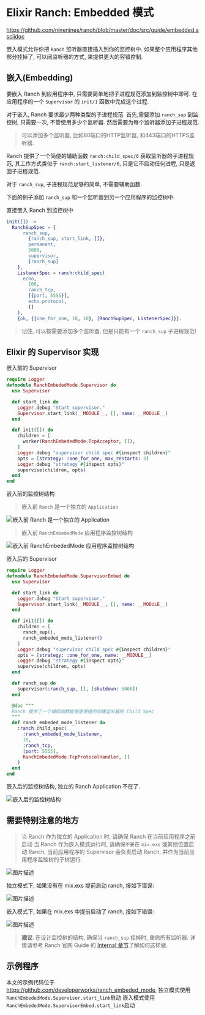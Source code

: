 # Elixir Ranch: Embedded 模式

https://github.com/ninenines/ranch/blob/master/doc/src/guide/embedded.asciidoc

嵌入模式允许你把 `Ranch` 监听器直接插入到你的监控树中. 如果整个应用程序其他部分挂掉了, 可以闭监听器的方式, 来提供更大的容错控制.

## 嵌入(Embedding)

要嵌入 Ranch 到应用程序中, 只需要简单地把子进程规范添加到监控树中即可. 在应用程序的一个 `Supervisor` 的 `init/1` 函数中完成这个过程.

对于嵌入, Ranch 要求最少两种类型的子进程规范. 首先,需要添加 `ranch_sup` 到监控树, 只需要一次, 不管使用多少个监听器. 然后需要为每个监听器添加子进程规范.

> 可以添加多个监听器, 比如80端口的HTTP监听器, 和443端口的HTTPS监听器.

Ranch 提供了一个简便的辅助函数 `ranch:child_spec/6` 获取监听器的子进程规范, 其工作方式类似于 `ranch:start_listener/6`, 只是它不启动任何进程, 只是返回子进程规范.

对于 `ranch_sup`, 子进程规范足够的简单, 不需要辅助函数.

下面的例子添加 `ranch_sup` 和一个监听器到另一个应用程序的监控树中.

直接嵌入 Ranch 到监控树中

```erlang
init([]) ->
  RanchSupSpec = {
      ranch_sup,
        {ranch_sup, start_link, []},
        permanent,
        5000,
        supervisor,
        [ranch_sup]
    },
    ListenerSpec = ranch:child_spec(
      echo,
        100,
        ranch_tcp,
        [{port, 5555}],
        echo_protocol,
        []
    ),
    {ok, {{one_for_one, 10, 10}, [RanchSupSpec, ListenerSpec]}}.
```

> 记住, 可以按需要添加多个监听器, 但是只能有一个 `ranch_sup` 子进程规范!

## Elixir 的 Supervisor 实现

嵌入前的 Supervisor

```elixir
require Logger
defmodule RanchEmbededMode.Supervisor do
  use Supervisor

  def start_link do
    Logger.debug "Start supervisor."
    Supervisor.start_link(__MODULE__, [], name: __MODULE__)
  end

  def init([]) do
    children = [
      worker(RanchEmbededMode.TcpAcceptor, []),
    ]
    Logger.debug "supervisor child spec #{inspect children}"
    opts = [strategy: :one_for_one, max_restarts: 3]
    Logger.debug "strategy #{inspect opts}"
    supervise(children, opts)
  end
end
```

嵌入前的监控树结构

> 嵌入前 `Ranch` 是一个独立的 `Application`

![嵌入前 Ranch 是一个独立的 Application][1]

> 嵌入前 `RanchEmbededMode` 应用程序监控树结构

![嵌入前 RanchEmbededMode 应用程序监控树结构][2]

嵌入后的 Supervisor

```elixir
require Logger
defmodule RanchEmbededMode.SupervisorEmbed do
  use Supervisor

  def start_link do
    Logger.debug "Start supervisor."
    Supervisor.start_link(__MODULE__, [], name: __MODULE__)
  end

  def init([]) do
    children = [
      ranch_sup(),
      ranch_embeded_mode_listener()
    ]
    Logger.debug "supervisor child spec #{inspect children}"
    opts = [strategy: :one_for_one, name: __MODULE__]
    Logger.debug "strategy #{inspect opts}"
    supervise(children, opts)
  end

  def ranch_sup do
    supervisor(:ranch_sup, [], [shutdown: 5000])
  end

  @doc """
  Ranch 提供了一个辅助函数能够更便捷的创建监听器的 Child Spec
  """
  def ranch_embeded_mode_listener do
    :ranch.child_spec(
      :ranch_embeded_mode_listener,
      10,
      :ranch_tcp,
      [port: 5555],
      RanchEmbededMode.TcpProtocolHandler, []
    )
  end
end
```

嵌入后的监控树结构, 独立的 Ranch Application 不在了.

![嵌入后的监控树结构][3]

## 需要特别注意的地方

> 当 Ranch 作为独立的 Application 时, 请确保 Ranch 在当前应用程序之前启动
> 当 Ranch 作为嵌入模式运行时, 请确保`不要`在 `mix.exs` 或其他位置启动 Ranch, 当前应用程序的 Supervisor 会负责启动 Ranch, 并作为当前应用程序监控树的子树运行.

![图片描述][4]

独立模式下, 如果没有在 mix.exs 提前启动 ranch, 报如下错误:

![图片描述][5]

嵌入模式下, 如果在 mix.exs 中提前启动了 ranch, 报如下错误:

![图片描述][6]

> **建议**:
> 在设计监控树的结构, 确保当 `ranch_sup` 挂掉时, 重启所有监听器. 详情请参考 Ranch 官网 Guide 的 [Internal 章节](https://github.com/ninenines/ranch/blob/master/doc/src/guide/internals.asciidoc)了解如何这样做.

## 示例程序

本文的示例代码位于 https://github.com/developerworks/ranch_embeded_mode,
独立模式使用`RanchEmbededMode.Supervisor.start_link`启动
嵌入模式使用`RanchEmbededMode.SupervisorEmbed.start_link`启动



  [1]: https://segmentfault.com/img/bVvy81
  [2]: https://segmentfault.com/img/bVvy87
  [3]: https://segmentfault.com/img/bVvy9I
  [4]: https://segmentfault.com/img/bVvzdl
  [5]: https://segmentfault.com/img/bVvzf9
  [6]: https://segmentfault.com/img/bVvzgd
